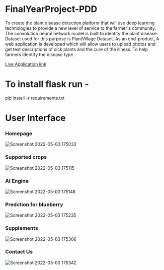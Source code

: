 # FinalYearProject-PDD

To create the plant disease detection platform that will use deep learning technologies to provide a new level of service to the farmer's community.
The convolution neural network model is built to identity the plant disease.
Dataset used for this purpose is PlantVillage Dataset.
As an end-product, A web application is developed which will allow users to upload photos and get text descriptions of sick plants and the cure of the illness.
To help farmers identify the disease type.

[Live Application link](https://pdd-finalyear.herokuapp.com/)

# To install flask run - 
pip install -r requirements.txt 

# User Interface

### Homepage
![Screenshot 2022-05-03 175033](https://user-images.githubusercontent.com/84706760/166449548-3ed2d88c-e9f3-4bc1-82e4-4df2e3f952fc.png)
### Supported crops
![Screenshot 2022-05-03 175115](https://user-images.githubusercontent.com/84706760/166449556-d321d5a4-1395-4825-9149-6c50f342fc26.png)
### AI Engine
![Screenshot 2022-05-03 175148](https://user-images.githubusercontent.com/84706760/166449565-1e0a777f-8473-4414-870b-4e1e5be49b36.png)
### Predction for blueberry
![Screenshot 2022-05-03 175235](https://user-images.githubusercontent.com/84706760/166449579-3958ef19-a4a9-4e84-a03a-3b0236873a73.png)
### Supplements
![Screenshot 2022-05-03 175306](https://user-images.githubusercontent.com/84706760/166449589-ce6323e7-194b-42b9-8b52-1604f11eca86.png)
### Contact Us
![Screenshot 2022-05-03 175342](https://user-images.githubusercontent.com/84706760/166449594-fea67881-73d3-46c1-b9e7-9da7de486c05.png)
